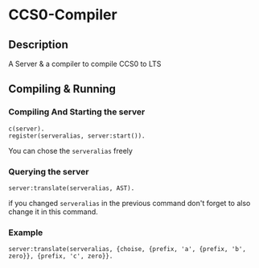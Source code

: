 # CCS0-Compiler

## Description
A Server &amp; a compiler to compile CCS0 to LTS

## Compiling & Running
### Compiling And Starting the server

	c(server).
	register(serveralias, server:start()).
	
You can chose the `serveralias` freely
 
### Querying the server

 	server:translate(serveralias, AST).

if you changed `serveralias` in the previous command don't forget to also change it in this command.

### Example

	server:translate(serveralias, {choise, {prefix, 'a', {prefix, 'b', zero}}, {prefix, 'c', zero}}.

